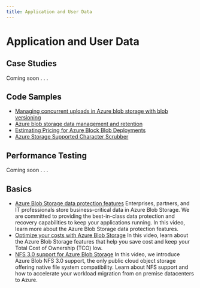 ```yaml
---
title: Application and User Data
---
```


# Application and User Data

## Case Studies

Coming soon . . .

## Code Samples

- [Managing concurrent uploads in Azure blob storage with blob versioning](./code-samples/concurrent-uploads-with-versioning)
- [Azure blob storage data management and retention](./code-samples/data-retention)
- [Estimating Pricing for Azure Block Blob Deployments](./code-samples/estimate-block-blob)
- [Azure Storage Supported Character Scrubber](./code-samples/supported-character-scrubber)

## Performance Testing

Coming soon . . .

## Basics

- [Azure Blob Storage data protection features](./basics/azure-blob-storage-data-protection-features) Enterprises, partners, and IT professionals store business-critical data in Azure Blob Storage. We are committed to providing the best-in-class data protection and recovery capabilities to keep your applications running. In this video, learn more about the Azure Blob Storage data protection features.
- [Optimize your costs with Azure Blob Storage](./basics/optimize-your-costs-with-azure-blob-storage) In this video, learn about the Azure Blob Storage features that help you save cost and keep your Total Cost of Ownership (TCO) low.
- [NFS 3.0 support for Azure Blob Storage](./basics/nfs-3-support-for-azure-blob-storage) In this video, we introduce Azure Blob NFS 3.0 support, the only public cloud object storage offering native file system compatibility. Learn about NFS support and how to accelerate your workload migration from on premise datacenters to Azure.
